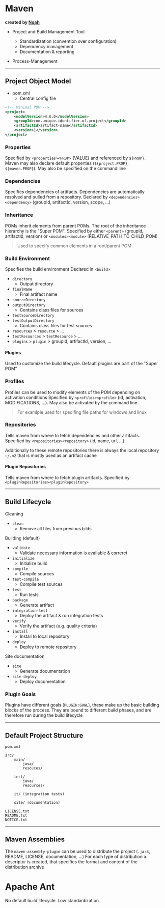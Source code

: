 # **Maven**

__created by [Noah](https://gitlab.com/DrNochi)__

- Project and Build Management Tool
  - Standardization (convention over configuration)
  - Dependency management
  - Documentation & reporting

- Process-Management

---
## Project Object Model

- pom.xml
  - Central config file

```xml
<!-- Minimal POM -->
<project>
    <modelVersion>4.0.0</modelVersion>
    <groupId>com.unique.identifier.of.project</groupId>
    <artifactId>artifact-name</artifactId>
    <version>1</version>
</project>
```

### Properties

Specified by `<properties><PROP>` (VALUE) and referenced by `${PROP}`. Maven may also declare default properties (`${project.PROP}`, `${maven.PROP}`).
May also be specified on the command line

### Dependencies

Specifies dependencies of artifacts. Dependencies are automatically resolved and pulled from a repository.
Declared by `<dependencies><dependency>` (groupId, artifactId, version, scope, ...)

### Inheritance

POMs inherit elements from parent POMs. The root of the inheritance hierarchy is the "Super POM".
Specified by either `<parent>` (groupId, artifactId, version) or `<modules><module>` (RELATIVE_PATH_TO_CHILD_POM)

> Used to specify common elements in a root/parent POM

### Build Environment

Specifies the build environment
Declared in `<build>`
- `directory`
  - Output directory
- `finalName`
  - Final artifact name
- `sourceDirectory`
- `outputDirectory`
  - Contains class files for sources
- `testSourceDirectory`
- `testOutputDirectory`
  - Contains class files for test sources
- `resources` > `resource` > ...
- `testResources` > `testResource` > ...
- `plugins` > `plugin` > groupId, artifactId, version, ...

#### Plugins

Used to customize the build lifecycle. Default plugins are part of the "Super POM"

### Profiles

Profiles can be used to modify elements of the POM depending on activation conditions
Specified by `<profiles><profile>` (id, activation, MODIFICATIONS, ...).
May also be activated by the command line

> For examlple used for specifing file paths for windows and linux

### Repositories

Tells maven from where to fetch dependencies and other artifacts.
Specified by `<repositories><repository>` (id, name, url, ...)

Additionally to these remote repositories there is always the local repository `~/.m2` that is mostly used as an artifact cache

#### Plugin Repositories

Tells maven from where to fetch plugin artifacts.
Specified by `<pluginRepositories><pluginRepository>`

---
## Build Lifecycle

Cleaning
- `clean`
  - Remove all files from previous bilds

Building (default)
- `validate`
  - Validate necessary information is available & correrct
- `initialize`
  - Initialize build
- `compile`
  - Compile sources
- `test-compile`
  - Compile test sources
- `test`
  - Run tests
- `package`
  - Generate artifact
- `integration-test`
  - Deploy the artifact & run integration tests
- `verify`
  - Verify the artifact (e.g. quality criteria)
- `install`
  - Install to local repository
- `deploy`
  - Deploy to remote repository

Site documentation
- `site`
  - Generate documentation
- `site-deploy`
  - Deploy documentation

### Plugin Goals

Plugins have different goals (`PLUGIN:GOAL`), these make up the basic building blocks of the process. They are bound to different build phases, and are therefore run during the build lifecycle

---
## Default Project Structure

```
pom.xml

src/
    main/
        java/
        resouces/
        
    test/
        java/
        resources/

    it/ (integration tests)

    site/ (documentation)

LICENSE.txt
README.txt
NOTICE.txt
```

---
## Maven Assemblies

The `maven-assembly-plugin` can be used to distribute the project (`.jar`s, README, LICENSE, documentation, ...)
For each type of distribution a descriptor is created, that specifies the format and content of the distribution archive

# Apache Ant

No default build lifecycle. Low standardization
